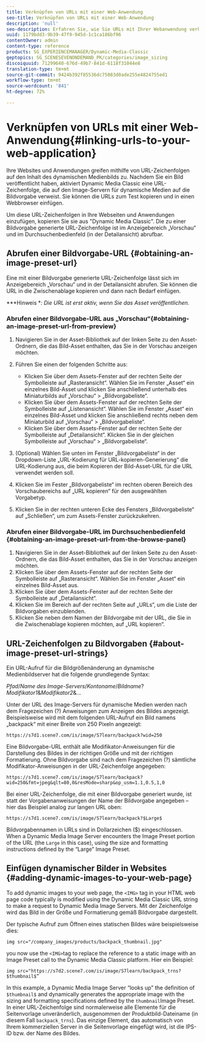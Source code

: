 ```yaml
---
title: Verknüpfen von URLs mit einer Web-Anwendung
seo-title: Verknüpfen von URLs mit einer Web-Anwendung
description: 'null'
seo-description: Erfahren Sie, wie Sie URLs mit Ihrer Webanwendung verknüpfen.
uuid: 1179bdd3-9b39-47f9-945d-1c1ca186bf96
contentOwner: admin
content-type: reference
products: SG_EXPERIENCEMANAGER/Dynamic-Media-Classic
geptopics: SG_SCENESEVENONDEMAND_PK/categories/image_sizing
discoiquuid: 71299640-676d-49b7-841d-6118f31044e8
translation-type: tm+mt
source-git-commit: 9424b392f85536dc75083d0ade255e4824755ed1
workflow-type: tm+mt
source-wordcount: '841'
ht-degree: 72%

---
```



# Verknüpfen von URLs mit einer Web-Anwendung{#linking-urls-to-your-web-application}

Ihre Websites und Anwendungen greifen mithilfe von URL-Zeichenfolgen auf den Inhalt des dynamischen Medienbilds zu. Nachdem Sie ein Bild veröffentlicht haben, aktiviert Dynamic Media Classic eine URL-Zeichenfolge, die auf den Image-Servern für dynamische Medien auf die Bildvorgabe verweist. Sie können die URLs zum Test kopieren und in einen Webbrowser einfügen.

Um diese URL-Zeichenfolgen in Ihre Webseiten und Anwendungen einzufügen, kopieren Sie sie aus &quot;Dynamic Media Classic&quot;. Die zu einer Bildvorgabe generierte URL-Zeichenfolge ist im Anzeigebereich „Vorschau“ und im Durchsuchenbedienfeld (in der Detailansicht) abrufbar.

## Abrufen einer Bildvorgabe-URL {#obtaining-an-image-preset-url}

Eine mit einer Bildvorgabe generierte URL-Zeichenfolge lässt sich im Anzeigebereich „Vorschau“ und in der Detailansicht abrufen. Sie können die URL in die Zwischenablage kopieren und dann nach Bedarf einfügen.

***Hinweis **: Die URL ist erst aktiv, wenn Sie das Asset veröffentlichen.*

### Abrufen einer Bildvorgabe-URL aus „Vorschau“{#obtaining-an-image-preset-url-from-preview}

1. Navigieren Sie in der Asset-Bibliothek auf der linken Seite zu den Asset-Ordnern, die das Bild-Asset enthalten, das Sie in der Vorschau anzeigen möchten.
1. Führen Sie einen der folgenden Schritte aus:

   * Klicken Sie über dem Assets-Fenster auf der rechten Seite der Symbolleiste auf „Rasteransicht“. Wählen Sie im Fenster „Asset“ ein einzelnes Bild-Asset und klicken Sie anschließend unterhalb des Miniaturbilds auf „Vorschau“ > „Bildvorgabeliste“.
   * Klicken Sie über dem Assets-Fenster auf der rechten Seite der Symbolleiste auf „Listenansicht“. Wählen Sie im Fenster „Asset“ ein einzelnes Bild-Asset und klicken Sie anschließend rechts neben dem Miniaturbild auf „Vorschau“ > „Bildvorgabeliste“.
   * Klicken Sie über dem Assets-Fenster auf der rechten Seite der Symbolleiste auf „Detailansicht“. Klicken Sie in der gleichen Symbolleiste auf „Vorschau“ > „Bildvorgabeliste“.

1. (Optional) Wählen Sie unten im Fenster „Bildvorgabeliste“ in der Dropdown-Liste „URL-Kodierung für URL-kopieren-Generierung“ die URL-Kodierung aus, die beim Kopieren der Bild-Asset-URL für die URL verwendet werden soll.
1. Klicken Sie im Fester „Bildvorgabeliste“ im rechten oberen Bereich des Vorschaubereichs auf „URL kopieren“ für den ausgewählten Vorgabetyp.
1. Klicken Sie in der rechten unteren Ecke des Fensters „Bildvorgabeliste“ auf „Schließen“, um zum Assets-Fenster zurückzukehren.

### Abrufen einer Bildvorgabe-URL im Durchsuchenbedienfeld {#obtaining-an-image-preset-url-from-the-browse-panel}

1. Navigieren Sie in der Asset-Bibliothek auf der linken Seite zu den Asset-Ordnern, die das Bild-Asset enthalten, das Sie in der Vorschau anzeigen möchten.
1. Klicken Sie über dem Assets-Fenster auf der rechten Seite der Symbolleiste auf „Rasteransicht“. Wählen Sie im Fenster „Asset“ ein einzelnes Bild-Asset aus.
1. Klicken Sie über dem Assets-Fenster auf der rechten Seite der Symbolleiste auf „Detailansicht“.
1. Klicken Sie im Bereich auf der rechten Seite auf „URLs“, um die Liste der Bildvorgaben einzublenden.
1. Klicken Sie neben dem Namen der Bildvorgabe mit der URL, die Sie in die Zwischenablage kopieren möchten, auf „URL kopieren“.

## URL-Zeichenfolgen zu Bildvorgaben {#about-image-preset-url-strings}

Ein URL-Aufruf für die Bildgrößenänderung an dynamische Medienbildserver hat die folgende grundlegende Syntax:

*Pfad*/*Name des Image-Servers*/*Kontoname*/*Bildname*?*Modifikator1*&amp;*Modifikator2*&amp;...

Unter der URL des Image-Servers für dynamische Medien werden nach dem Fragezeichen (?) Anweisungen zum Anzeigen des Bildes angezeigt. Beispielsweise wird mit dem folgenden URL-Aufruf ein Bild namens „backpack“ mit einer Breite von 250 Pixeln angezeigt:

```as3
https://s7d1.scene7.com/is/image/S7learn/backpack?wid=250
```

Eine Bildvorgabe-URL enthält alle Modifikator-Anweisungen für die Darstellung des Bildes in der richtigen Größe und mit der richtigen Formatierung. Ohne Bildvorgabe sind nach dem Fragezeichen (?) sämtliche Modifikator-Anweisungen in der URL-Zeichenfolge angegeben:

```as3
https://s7d1.scene7.com/is/image/S7learn/backpack?wid=250&fmt=jpeg&qlt=80,0&resMode=sharp&op_usm=1.1,0.5,1,0
```

Bei einer URL-Zeichenfolge, die mit einer Bildvorgabe generiert wurde, ist statt der Vorgabenanweisungen der Name der Bildvorgabe angegeben – hier das Beispiel analog zur langen URL oben:

```as3
https://s7d1.scene7.com/is/image/S7learn/backpack?$Large$
```

Bildvorgabennamen in URLs sind in Dollarzeichen ($) eingeschlossen. When a Dynamic Media Image Server encounters the Image Preset portion of the URL (the `Large` in this case), using the size and formatting instructions defined by the “Large” Image Preset.

## Einfügen dynamischer Bilder in Websites {#adding-dynamic-images-to-your-web-page}

To add dynamic images to your web page, the `<IMG>` tag in your HTML web page code typically is modified using the Dynamic Media Classic URL string to make a request to Dynamic Media Image Servers. Mit der Zeichenfolge wird das Bild in der Größe und Formatierung gemäß Bildvorgabe dargestellt.

Der typische Aufruf zum Öffnen eines statischen Bildes wäre beispielsweise dies:

```as3
img src="/company_images/products/backpack_thumbnail.jpg"
```

you now use the `<IMG>`tag to replace the reference to a static image with an Image Preset call to the Dynamic Media Classic platform. Hier ein Beispiel:

```as3
img src="https://s7d2.scene7.com/is/image/S7learn/backpack_trns?$thumbnail$”
```

In this example, a Dynamic Media Image Server “looks up” the definition of `$thumbnail$` and dynamically generates the appropriate image with the sizing and formatting specifications defined by the `thumbnail`Image Preset. In einer URL-Zeichenfolge sind normalerweise alle Elemente für die Seitenvorlage unveränderlich, ausgenommen der Produktbild-Dateiname (in diesem Fall `backpack_trns`). Das einzige Element, das automatisch von Ihrem kommerziellen Server in die Seitenvorlage eingefügt wird, ist die IPS-ID bzw. der Name des Bildes.
